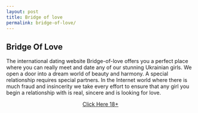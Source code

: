 ```yaml
---
layout: post
title: Bridge of love
permalink: bridge-of-love/
---
```


<div class="jumbotron">
  <h2>Bridge Of Love</h2>
  <p>The international dating website Bridge-of-love offers you a perfect place where you can really meet and date any of our stunning Ukrainian girls. We open a door into a dream world of beauty and harmony. A special relationship requires special partners. In the Internet world where there is much fraud and insincerity we take every effort to ensure that any girl you begin a relationship with is real, sincere and is looking for love. </p> 
  <center>
  <p><a class="btn btn-primary btn-lg" href="http://trkur4.com/204173/20227" role="button"> Click Here 18+ </a></p>
   </center>
</div>
